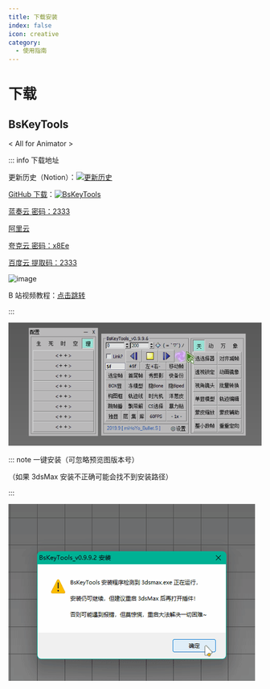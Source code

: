 ```yaml
---
title: 下载安装
index: false
icon: creative
category:
  - 使用指南
---
```


# 下载

## BsKeyTools

< All for Animator >

::: info 下载地址

更新历史（Notion）：[![更新历史](https://img.shields.io/github/v/release/AniBullet/BsKeyTools?display_name=tag&include_prereleases&sort=semver)](https://www.notion.so/bullet4869/4e28c488d5474a9082e164b7c5b6926c)

[GitHub 下载](https://github.com/AniBullet/BsKeyTools)：[![BsKeyTools](https://img.shields.io/badge/BsKeyTools-LatestReleases-success?style=flat-square&logo=github)](https://github.com/AniBullet/BsKeyTools/releases/latest)

[蓝奏云    密码：2333](https://anibullet.lanzoue.com/b07cmnqta)  

[阿里云](https://www.alipan.com/s/tFUkG2D9Z9J)  

[夸克云    密码：x8Ee](https://pan.quark.cn/s/4a0d183b53c5)  

[百度云    提取码：2333](https://pan.baidu.com/s/1WZLgXLid_ga9N-RNPI4N4Q?pwd=2333)  

![image](https://cdn.jsdelivr.net/gh/AnimatorBullet/Blog-cdn@master/images/dl.png)  

B 站视频教程：[点击跳转](https://space.bilibili.com/2031113/channel/collectiondetail?sid=560782)

:::



![image](https://raw.githubusercontent.com/AniBullet/BsKeyTools/main/BsKeyToolsPrev.gif)  



::: note 一键安装（可忽略预览图版本号）

（如果 3dsMax 安装不正确可能会找不到安装路径）

:::

  

![image](https://raw.githubusercontent.com/AniBullet/BsKeyTools/main/SetupPrev.gif)  
